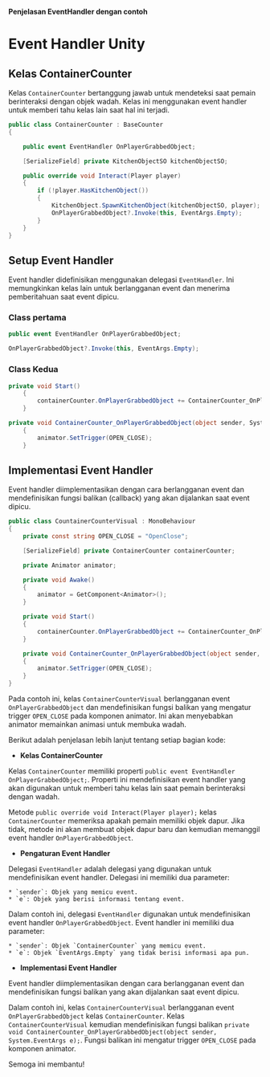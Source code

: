 **Penjelasan EventHandler dengan contoh**

# Event Handler Unity

## Kelas ContainerCounter

Kelas `ContainerCounter` bertanggung jawab untuk mendeteksi saat pemain berinteraksi dengan objek wadah. Kelas ini menggunakan event handler untuk memberi tahu kelas lain saat hal ini terjadi.

```csharp
public class ContainerCounter : BaseCounter
{

    public event EventHandler OnPlayerGrabbedObject;

    [SerializeField] private KitchenObjectSO kitchenObjectSO;

    public override void Interact(Player player)
    {
        if (!player.HasKitchenObject())
        {
            KitchenObject.SpawnKitchenObject(kitchenObjectSO, player);
            OnPlayerGrabbedObject?.Invoke(this, EventArgs.Empty);
        }
    }
}
```

## Setup Event Handler

Event handler didefinisikan menggunakan delegasi `EventHandler`. Ini memungkinkan kelas lain untuk berlangganan event dan menerima pemberitahuan saat event dipicu.
### Class pertama 
```csharp
public event EventHandler OnPlayerGrabbedObject;
```
```csharp
OnPlayerGrabbedObject?.Invoke(this, EventArgs.Empty);
```

### Class Kedua
```csharp
private void Start()
    {
        containerCounter.OnPlayerGrabbedObject += ContainerCounter_OnPlayerGrabbedObject;
    }
```
```csharp
private void ContainerCounter_OnPlayerGrabbedObject(object sender, System.EventArgs e)
    {
        animator.SetTrigger(OPEN_CLOSE);
    }
```

## Implementasi Event Handler

Event handler diimplementasikan dengan cara berlangganan event dan mendefinisikan fungsi balikan (callback) yang akan dijalankan saat event dipicu.

```csharp
public class CountainerCounterVisual : MonoBehaviour
{
    private const string OPEN_CLOSE = "OpenClose";

    [SerializeField] private ContainerCounter containerCounter;

    private Animator animator;

    private void Awake()
    {
        animator = GetComponent<Animator>();
    }

    private void Start()
    {
        containerCounter.OnPlayerGrabbedObject += ContainerCounter_OnPlayerGrabbedObject;
    }

    private void ContainerCounter_OnPlayerGrabbedObject(object sender, System.EventArgs e)
    {
        animator.SetTrigger(OPEN_CLOSE);
    }
}
```

Pada contoh ini, kelas `ContainerCounterVisual` berlangganan event `OnPlayerGrabbedObject` dan mendefinisikan fungsi balikan yang mengatur trigger `OPEN_CLOSE` pada komponen animator. Ini akan menyebabkan animator memainkan animasi untuk membuka wadah.

Berikut adalah penjelasan lebih lanjut tentang setiap bagian kode:

* **Kelas ContainerCounter**

Kelas `ContainerCounter` memiliki properti `public event EventHandler OnPlayerGrabbedObject;`. Properti ini mendefinisikan event handler yang akan digunakan untuk memberi tahu kelas lain saat pemain berinteraksi dengan wadah.

Metode `public override void Interact(Player player);` kelas `ContainerCounter` memeriksa apakah pemain memiliki objek dapur. Jika tidak, metode ini akan membuat objek dapur baru dan kemudian memanggil event handler `OnPlayerGrabbedObject`.

* **Pengaturan Event Handler**

Delegasi `EventHandler` adalah delegasi yang digunakan untuk mendefinisikan event handler. Delegasi ini memiliki dua parameter:

    * `sender`: Objek yang memicu event.
    * `e`: Objek yang berisi informasi tentang event.

Dalam contoh ini, delegasi `EventHandler` digunakan untuk mendefinisikan event handler `OnPlayerGrabbedObject`. Event handler ini memiliki dua parameter:

    * `sender`: Objek `ContainerCounter` yang memicu event.
    * `e`: Objek `EventArgs.Empty` yang tidak berisi informasi apa pun.

* **Implementasi Event Handler**

Event handler diimplementasikan dengan cara berlangganan event dan mendefinisikan fungsi balikan yang akan dijalankan saat event dipicu.

Dalam contoh ini, kelas `ContainerCounterVisual` berlangganan event `OnPlayerGrabbedObject` kelas `ContainerCounter`. Kelas `ContainerCounterVisual` kemudian mendefinisikan fungsi balikan `private void ContainerCounter_OnPlayerGrabbedObject(object sender, System.EventArgs e);`. Fungsi balikan ini mengatur trigger `OPEN_CLOSE` pada komponen animator.

Semoga ini membantu!
     
